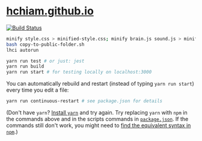# [hchiam.github.io](https://hchiam.github.io)

[![Build Status](https://travis-ci.org/hchiam/hchiam.github.io.svg?branch=master)](https://travis-ci.org/hchiam/hchiam.github.io)

```bash
minify style.css > minified-style.css; minify brain.js sound.js > minified-code.js;
bash copy-to-public-folder.sh
lhci autorun
```

```bash
yarn run test # or just: jest
yarn run build
yarn run start # for testing locally on localhost:3000
```

You can automatically rebuild and restart (instead of typing `yarn run start`) every time you edit a file:

```bash
yarn run continuous-restart # see package.json for details
```

(Don't have `yarn`? [Install `yarn`](https://yarnpkg.com/en/docs/install) and try again. Try replacing `yarn` with `npm` in the commands above and in the scripts commands in [`package.json`](https://github.com/hchiam/hchiam.github.io/blob/master/package.json). If the commands still don't work, you might need to [find the equivalent syntax in `npm`](https://github.com/hchiam/learning-yarn#example-commands).)
